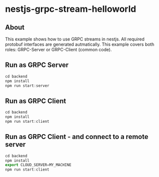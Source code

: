 nestjs-grpc-stream-helloworld
================

## About
This example shows how to use GRPC streams in nestjs. All required protobuf interfaces are generated autmatically. This example covers both roles: GRPC-Server or GRPC-Client (common code).

## Run as GRPC Server

```js
cd backend
npm install
npm run start:server
```

## Run as GRPC Client

```js
cd backend
npm install
npm run start:client
```

## Run as GRPC Client - and connect to a remote server

```js
cd backend
npm install
export CLOUD_SERVER=MY_MACHINE
npm run start:client
```
